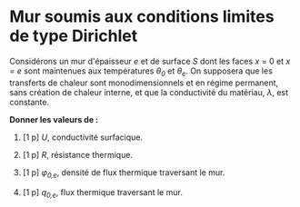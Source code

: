 # Mur soumis aux conditions limites de type Dirichlet

Considérons un mur d'épaisseur <i>e</i> et de surface <i>S</i> dont les faces <i>x</i> = 0 et <i>x = e</i> sont maintenues aux températures <i>&theta;<sub>0</sub></i> et <i>&theta;<sub>e</sub></i>. On supposera que les transferts de chaleur sont monodimensionnels et en régime permanent, sans création de chaleur interne, et que la conductivité du matériau, <i>&lambda;</i>, est constante.

**Donner les valeurs de :**

1. [1 p] <i>U</i>, conductivité surfacique.

2. [1 p] <i>R</i>, résistance thermique.

3. [1 p] <i>&phi;<sub>0,e</sub></i>, densité de flux thermique traversant le mur.

4. [1 p] <i>q<sub>0,e</sub></i>, flux thermique traversant le mur.
